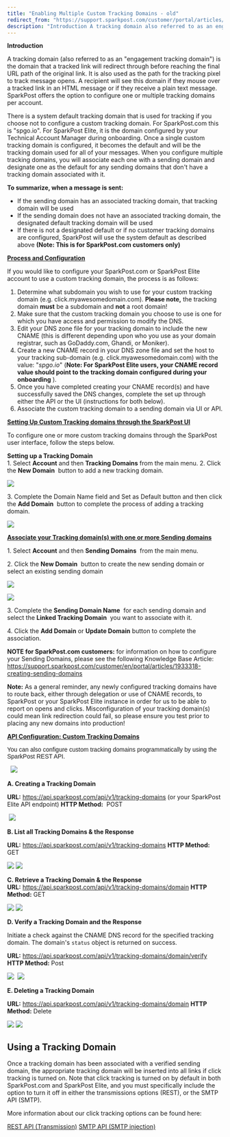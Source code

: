 ```yaml
---
title: "Enabling Multiple Custom Tracking Domains - old"
redirect_from: "https://support.sparkpost.com/customer/portal/articles/2139249-enabling-multiple-custom-tracking-domains---old"
description: "Introduction A tracking domain also referred to as an engagement tracking domain is the domain that a tracked link will redirect through before reaching the final URL path of the original link It is also used as the path for the tracking pixel to track message opens A recipient will..."
---
```


**Introduction**

A tracking domain (also referred to as an "engagement tracking domain") is the domain that a tracked link will redirect through before reaching the final URL path of the original link. It is also used as the path for the tracking pixel to track message opens. A recipient will see this domain if they mouse over a tracked link in an HTML message or if they receive a plain text message. SparkPost offers the option to configure one or multiple tracking domains per account.

There is a system default tracking domain that is used for tracking if you choose not to configure a custom tracking domain. For SparkPost.com this is "spgo.io". For SparkPost Elite, it is the domain configured by your Technical Account Manager during onboarding. Once a single custom tracking domain is configured, it becomes the default and will be the tracking domain used for all of your messages. When you configure multiple tracking domains, you will associate each one with a sending domain and designate one as the default for any sending domains that don't have a tracking domain associated with it.

**To summarize, when a message is sent:** 

*   If the sending domain has an associated tracking domain, that tracking domain will be used
*   If the sending domain does not have an associated tracking domain, the designated default tracking domain will be used
*   If there is not a designated default or if no customer tracking domains are configured, SparkPost will use the system default as described above **(Note: This is for SparkPost.com customers only)** 

**<u>Process and Configuration</u>**                      

If you would like to configure your SparkPost.com or SparkPost Elite account to use a custom tracking domain, the process is as follows:

1.  Determine what subdomain you wish to use for your custom tracking domain (e.g. click.myawesomedomain.com). **Please note,**       the tracking domain **must** be a subdomain and **not** a root domain!
2.  Make sure that the custom tracking domain you choose to use is one for which you have access and permission to modify the DNS.
3.  Edit your DNS zone file for your tracking domain to include the new CNAME (this is different depending upon who you use as your domain registrar, such as GoDaddy.com, Ghandi, or Moniker).
4.  Create a new CNAME record in your DNS zone file and set the host to your tracking sub-domain (e.g. click.myawesomedomain.com) with the value: "*spgo.io*" (**Note: For SparkPost Elite users, your CNAME record value should point to the tracking domain configured during your onboarding**                                                                                                                         ).
5.  Once you have completed creating your CNAME record(s) and have successfully saved the DNS changes, complete the set up through either the API or the UI (instructions for both below).
6.  Associate the custom tracking domain to a sending domain via UI or API.

<u>​**Setting Up Custom Tracking domains through the SparkPost UI**</u> 

To configure one or more custom tracking domains through the SparkPost user interface, follow the steps below.

**Setting up a Tracking Domain**                     
1\. Select **Account** and then **Tracking Domains** from the main menu.
2\. Click the **New Domain**        button to add a new tracking domain.

![](media/enabling-multiple-custom-tracking-domains-old/Screenshot_2015-09-25_13.14.55_original.png)

3\. Complete the Domain Name field and Set as Default button and then click the **Add Domain**        button to complete the process of adding a tracking domain.

![](media/enabling-multiple-custom-tracking-domains-old/Screenshot_2015-09-25_13.15.33_original.png)

<u>**Associate your Tracking domain(s) with one or more Sending domains**</u> 

1\. Select **Account** and then **Sending Domains**         from the main menu.

2\. Click the **New Domain**        button to create the new sending domain or select an existing sending domain

![](media/enabling-multiple-custom-tracking-domains-old/thefirststep_addingasendingdomain_original.png)

![](media/enabling-multiple-custom-tracking-domains-old/BuPGC9syL02DiowroP0CvyuF2hRB7Y.png)

3\. Complete the **Sending Domain Name**             for each sending domain and select the **Linked Tracking Domain**                 you want to associate with it.

4\. Click the **Add Domain**        or **Update Domain**        button to complete the association.

**NOTE for SparkPost.com customers:**                              for information on how to configure your Sending Domains, please see the following Knowledge Base Article:
https://support.sparkpost.com/customer/en/portal/articles/1933318-creating-sending-domains

**Note:** As a general reminder, any newly configured tracking domains have to route back, either through delegation or use of CNAME records, to SparkPost or your SparkPost Elite instance in order for us to be able to report on opens and clicks. Misconfiguration of your tracking domain(s) could mean link redirection could fail, so please ensure you test prior to placing any new domains into production!

<u>**API Configuration: Custom Tracking Domains**</u> 

<font face="arial, helvetica, sans-serif">You can also configure custom tracking domains programmatically by using the SparkPost REST API.</font>

  ![](media/enabling-multiple-custom-tracking-domains-old/Tracking_Domains_Attributes_original.png)

**A. Creating a Tracking Domain**                           

**URL:** https://api.sparkpost.com/api/v1/tracking-domains (or your SparkPost Elite API endpoint)
**HTTP Method:**         POST 

 ![](media/enabling-multiple-custom-tracking-domains-old/Example_Creating_a_Tracking_Domain_original.png)

 **B. List all Tracking Domains & the Response**                                         

**URL:** https://api.sparkpost.com/api/v1/tracking-domains
**HTTP Method:**         GET

![](media/enabling-multiple-custom-tracking-domains-old/Example_List_of_all_Tracking_Domains_original.png)
![](media/enabling-multiple-custom-tracking-domains-old/Example_List_Tracking_Response_original.png)

**C. Retrieve a Tracking Domain**                            **& the Response**             
**URL:** https://api.sparkpost.com/api/v1/tracking-domains/domain
**HTTP Method:**         GET

![](media/enabling-multiple-custom-tracking-domains-old/Example_Retrieve_a_Tracking_Domain_original.png)
![](media/enabling-multiple-custom-tracking-domains-old/Example_Response_Retrieve_original.png)

**D. Verify a Tracking Domain and the Response**                                          

Initiate a check against the CNAME DNS record for the specified tracking domain. The domain's `status` object is returned on success.

**URL:** https://api.sparkpost.com/api/v1/tracking-domains/domain/verify
**HTTP Method:**         Post

![](media/enabling-multiple-custom-tracking-domains-old/Example_Verify_a_Tracking_Domain_original.png)
 ![](media/enabling-multiple-custom-tracking-domains-old/Example_Response_Verify_original.png)

**E. Deleting a Tracking Domain**                           

**URL:** https://api.sparkpost.com/api/v1/tracking-domains/domain
**HTTP Method:**         Delete

![](media/enabling-multiple-custom-tracking-domains-old/Example_Delete_a_Tracking_Domain_original.png)
![](media/enabling-multiple-custom-tracking-domains-old/Example_Delete_a_Tracking_Domain_Response_original.png)

## Using a Tracking Domain 

Once a tracking domain has been associated with a verified sending domain, the appropriate tracking domain will be inserted into all links if click tracking is turned on. Note that click tracking is turned on by default in both SparkPost.com and SparkPost Elite, and you must specifically include the option to turn it off in either the transmissions options (REST), or the SMTP API (SMTP). 

More information about our click tracking options can be found here:

[REST API (Transmission)](https://developers.sparkpost.com/api/#/reference/transmissions)
[SMTP API (SMTP injection)](https://developers.sparkpost.com/api/#/reference/smtp-api)
